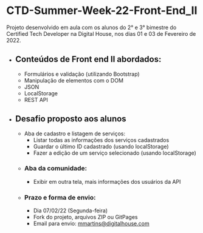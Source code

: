 # CTD-Summer-Week-22-Front-End_II

Projeto desenvolvido em aula com os alunos do 2° e 3° bimestre do Certified Tech Developer na Digital House, nos dias 01 e 03 de Fevereiro de 2022.
- ## Conteúdos de Front end II abordados:
  - Formulários e validação (utilizando Bootstrap)
  - Manipulação de elementos com o DOM
  - JSON
  - LocalStorage
  - REST API

- ## Desafio proposto aos alunos
  - Aba de cadastro e listagem de serviços:
    - Listar todas as informações dos serviços cadastrados
    - Guardar o último ID cadastrado (usando localStorage)
     - Fazer a edição de um serviço selecionado (usando localStorage)
  - ### Aba da comunidade:
    - Exibir em outra tela, mais informações dos usuários da API
  - ### Prazo e forma de envio:
    - Dia 07/02/22 (Segunda-feira)
    - Fork do projeto, arquivos ZIP ou GitPages
    - Email para envio: mmartins@digitalhouse.com


